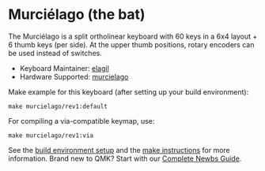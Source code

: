 # Murciélago (the bat)

The Murciélago is a split ortholinear keyboard with 60 keys in a 6x4 layout + 6 thumb keys (per side). At the upper thumb positions, rotary encoders can be used instead of switches.

* Keyboard Maintainer: [elagil](https://github.com/elagil)
* Hardware Supported: [murcielago](https://github.com/elagil/murcielago)

Make example for this keyboard (after setting up your build environment):

    make murcielago/rev1:default
    
For compiling a via-compatible keymap, use:

    make murcielago/rev1:via
    
See the [build environment setup](https://docs.qmk.fm/#/getting_started_build_tools) and the [make instructions](https://docs.qmk.fm/#/getting_started_make_guide) for more information. Brand new to QMK? Start with our [Complete Newbs Guide](https://docs.qmk.fm/#/newbs).
